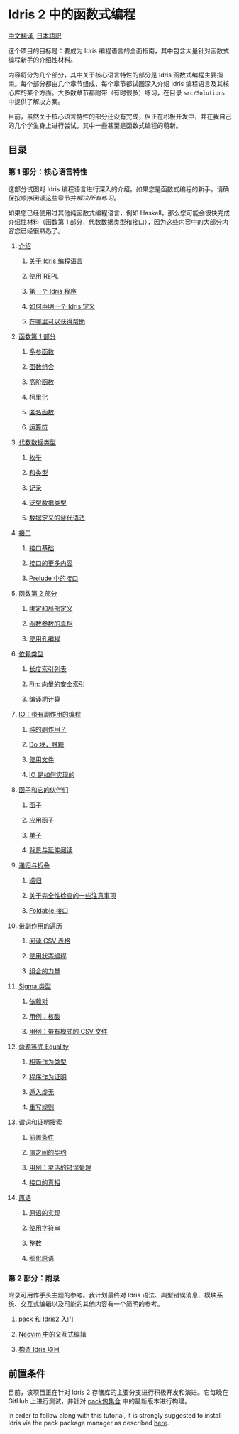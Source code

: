 # Idris 2 中的函数式编程

[中文翻译](https://github.com/running-grass/idris2-tutorial-zh/blob/main/translation/README.md),
[日本語訳](https://github.com/gemmaro/idris2-tutorial/blob/ja/translation/ja/README.md)

这个项目的目标是：要成为 Idris 编程语言的全面指南，其中包含大量针对函数式编程新手的介绍性材料。

内容将分为几个部分，其中关于核心语言特性的部分是 Idris 函数式编程主要指南。每个部分都由几个章节组成，每个章节都试图深入介绍 Idris 编程语言及其核心库的某个方面。大多数章节都附带（有时很多）练习，在目录 `src/Solutions` 中提供了解决方案。

目前，虽然关于核心语言特性的部分还没有完成，但正在积极开发中，并在我自己的几个学生身上进行尝试，其中一些甚至是函数式编程的萌新。

## 目录

### 第 1 部分：核心语言特性

这部分试图对 Idris 编程语言进行深入的介绍。如果您是函数式编程的新手，请确保按顺序阅读这些章节并*解决所有练习*。

如果您已经使用过其他纯函数式编程语言，例如 Haskell，那么您可能会很快完成介绍性材料（函数第 1 部分，代数数据类型和接口），因为这些内容中的大部分内容您已经很熟悉了。

1. [介绍](src/Tutorial/Intro.md)

   1. [关于 Idris 编程语言](src/Tutorial/Intro.md#关于-Idris-编程语言)

   2. [使用 REPL](src/Tutorial/Intro.md#使用-REPL)

   3. [第一个 Idris 程序](src/Tutorial/Intro.md#第一个-Idris-程序)

   4. [如何声明一个 Idris 定义](src/Tutorial/Intro.md#如何声明一个-Idris-定义)

   5. [在哪里可以获得帮助](src/Tutorial/Intro.md#在哪里可以获得帮助)

2. [函数第 1 部分](src/Tutorial/Functions1.md)

   1. [多参函数](src/Tutorial/Functions1.md#多参函数)

   2. [函数组合](src/Tutorial/Functions1.md#函数组合])

   3. [高阶函数](src/Tutorial/Functions1.md#高阶函数)

   4. [柯里化](src/Tutorial/Functions1.md#柯里化)

   5. [匿名函数](src/Tutorial/Functions1.md#匿名函数)

   6. [运算符](src/Tutorial/Functions1.md#运算符)

3. [代数数据类型](src/Tutorial/DataTypes.md)

   1. [枚举](src/Tutorial/DataTypes.md#枚举)

   2. [和类型](src/Tutorial/DataTypes.md#和类型)

   3. [记录](src/Tutorial/DataTypes.md#记录)

   4. [泛型数据类型](src/Tutorial/DataTypes.md#泛型数据类型)

   5. [数据定义的替代语法](src/Tutorial/DataTypes.md#数据定义的替代语法)

4. [接口](src/Tutorial/Interfaces.md)

   1. [接口基础](src/Tutorial/Interfaces.md#接口基础)

   2. [接口的更多内容](src/Tutorial/Interfaces.md#接口的更多内容)

   3. [Prelude 中的接口](src/Tutorial/Interfaces.md#Prelude-中的接口)

5. [函数第 2 部分](src/Tutorial/Functions2.md)

   1. [绑定和局部定义](src/Tutorial/Functions2.md#绑定和局部定义)

   2. [函数参数的真相](src/Tutorial/Functions2.md#函数参数的真相)

   3. [使用孔编程](src/Tutorial/Functions2.md#使用孔编程)

6. [依赖类型](src/Tutorial/Dependent.md)

   1. [长度索引列表](src/Tutorial/Dependent.md#长度索引列表)

   2. [Fin: 向量的安全索引](src/Tutorial/Dependent.md#Fin:-向量的安全索引)

   3. [编译期计算](src/Tutorial/Dependent.md#编译期计算)

7. [IO：带有副作用的编程](src/Tutorial/IO.md)

   1. [纯的副作用？](src/Tutorial/IO.md#纯的副作用？)

   2. [Do 块，脱糖](src/Tutorial/IO.md#Do-块，脱糖)

   3. [使用文件](src/Tutorial/IO.md#使用文件)

   4. [IO 是如何实现的](src/Tutorial/IO.md#IO-是如何实现的)

8. [函子和它的伙伴们](src/Tutorial/Functor.md)

   1. [函子](src/Tutorial/Functor.md#函子)

   2. [应用函子](src/Tutorial/Functor.md#应用函子)

   3. [单子](src/Tutorial/Functor.md#单子)

   4. [背景与延伸阅读](src/Tutorial/Functor.md#背景与延伸阅读)

9. [递归与折叠](src/Tutorial/Folds.md)

   1. [递归](src/Tutorial/Folds.md#递归)

   2. [关于完全性检查的一些注意事项](src/Tutorial/Folds.md#关于完全性检查的一些注意事项)

   3. [Foldable 接口](src/Tutorial/Folds.md#Foldable-接口)

10. [带副作用的遍历](src/Tutorial/Traverse.md)

    1. [阅读 CSV 表格](src/Tutorial/Traverse.md#阅读-CSV-表格)

    2. [使用状态编程](src/Tutorial/Traverse.md#使用状态编程)

    3. [组合的力量](src/Tutorial/Traverse.md#组合的力量)

11. [Sigma 类型](src/Tutorial/DPair.md)

    1. [依赖对](src/Tutorial/DPair.md#依赖对)

    2. [用例：核酸](src/Tutorial/DPair.md#用例：核酸)

    3. [用例：带有模式的 CSV 文件](src/Tutorial/DPair.md#用例：带有模式的-CSV-文件)

12. [命题等式 Equality](src/Tutorial/Eq.md)

    1. [相等作为类型](src/Tutorial/Eq.md#相等作为类型)

    2. [程序作为证明](src/Tutorial/Eq.md#程序作为证明)

    3. [遁入虚无](src/Tutorial/Eq.md#遁入虚无)

    4. [重写规则](src/Tutorial/Eq.md#重写规则)

13. [谓词和证明搜索](src/Tutorial/Predicates.md)

    1. [前置条件](src/Tutorial/Predicates.md#前置条件)

    2. [值之间的契约](src/Tutorial/Predicates.md#值之间的契约)

    3. [用例：灵活的错误处理](src/Tutorial/Predicates.md#用例：灵活的错误处理)

    4. [接口的真相](src/Tutorial/Predicates.md#接口的真相)

14. [原语](src/Tutorial/Prim.md)

    1. [原语的实现](src/Tutorial/Prim.md#原语的实现)

    2. [使用字符串](src/Tutorial/Prim.md#使用字符串)

    3. [整数](src/Tutorial/Prim.md#整数)

    4. [细化原语](src/Tutorial/Prim.md#细化原语)


### 第 2 部分：附录

附录可用作手头主题的参考。我计划最终对 Idris 语法、典型错误消息、模块系统、交互式编辑以及可能的其他内容有一个简明的参考。

1. [pack 和 Idris2 入门](src/Appendices/Install.md)

2. [Neovim 中的交互式编辑](src/Appendices/Neovim.md)

3. [构造 Idris 项目](src/Appendices/Projects.md)


## 前置条件

目前，该项目正在针对 Idris 2 存储库的主要分支进行积极开发和演进。它每晚在 GitHub 上进行测试，并针对 [pack包集合](https://github.com/stefan-hoeck/idris2-pack-db) 中的最新版本进行构建。

In order to follow along with this tutorial, it is strongly suggested to install
Idris via the pack package manager as described [here](src/Appendices/Install.md).
